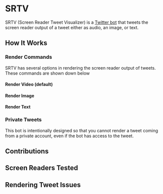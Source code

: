 # SRTV

SRTV (Screen Reader Tweet Visualizer) is a [Twitter bot](https://twitter.com/srtvtweeter) that tweets the screen reader output of a tweet either as audio, an image, or text.

## How It Works

### Render Commands

SRTV has several options in rendering the screen reader output of tweets. These commands are shown down below

#### Render Video (default)


#### Render Image


#### Render Text


### Private Tweets

This bot is intentionally designed so that you cannot render a tweet coming from a private account, even if the bot has access to the tweet.

## Contributions


## Screen Readers Tested


## Rendering Tweet Issues

